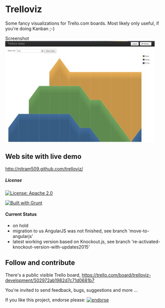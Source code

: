 Trelloviz
=========

Some fancy visualizations for Trello.com boards.
Most likely only useful, if you're doing Kanban ;-)

Screenshot ![Screenshot from the prototype](/screenshot_working_prototype.jpg?raw=true)

Web site with live demo
-----------------------
http://nitram509.github.com/trelloviz/

##### License

[![License: Apache 2.0](https://img.shields.io/:license-Apache%202.0-blue.svg)](http://www.apache.org/licenses/LICENSE-2.0)

[![Built with Grunt](https://cdn.gruntjs.com/builtwith.png)](http://gruntjs.com/)

#### Current Status

* on hold
* migration to us AngularJS was not finished, see branch 'move-to-angularjs'
* latest working version based on Knockout.js, see branch 're-activated-knockout-version-with-updates2015'


Follow and contribute
---------------------
There's a public visible Trello board, 
https://trello.com/board/trelloviz-development/502972ab1982d7c71d0681b7

You're invited to send feedback, bugs, suggestions and more ... 

If you like this project, endorse please: [![endorse](https://api.coderwall.com/nitram509/endorsecount.png)](https://coderwall.com/nitram509)